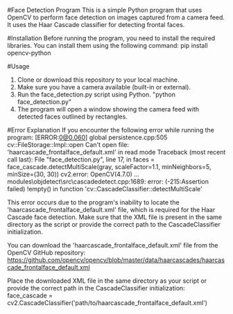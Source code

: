 #Face Detection Program
This is a simple Python program that uses OpenCV to perform face detection on images captured from a camera feed. It uses the Haar Cascade classifier for detecting frontal faces.

#Installation
Before running the program, you need to install the required libraries. You can install them using the following command: pip install opencv-python

#Usage
1. Clone or download this repository to your local machine.
2. Make sure you have a camera available (built-in or external).
3. Run the face_detection.py script using Python. "python face_detection.py"
4. The program will open a window showing the camera feed with detected faces outlined by rectangles.

#Error Explanation
If you encounter the following error while running the program:
[ERROR:0@0.060] global persistence.cpp:505 cv::FileStorage::Impl::open Can't open file: 'haarcascade_frontalface_default.xml' in read mode
Traceback (most recent call last):
  File "face_detection.py", line 17, in <module>
    faces = face_cascade.detectMultiScale(gray, scaleFactor=1.1, minNeighbors=5, minSize=(30, 30))
cv2.error: OpenCV(4.7.0) ... modules\objdetect\src\cascadedetect.cpp:1689: error: (-215:Assertion failed) !empty() in function 'cv::CascadeClassifier::detectMultiScale'

This error occurs due to the program's inability to locate the 'haarcascade_frontalface_default.xml' file, which is required for the Haar Cascade face detection. Make sure that the XML file is present in the same directory as the script or provide the correct path to the CascadeClassifier initialization.

You can download the 'haarcascade_frontalface_default.xml' file from the OpenCV GitHub repository: https://github.com/opencv/opencv/blob/master/data/haarcascades/haarcascade_frontalface_default.xml

Place the downloaded XML file in the same directory as your script or provide the correct path in the CascadeClassifier initialization:
face_cascade = cv2.CascadeClassifier('path/to/haarcascade_frontalface_default.xml')
